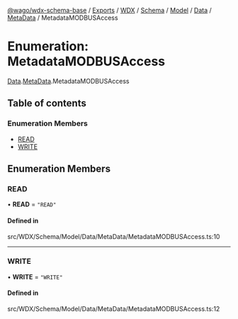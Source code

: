 [@wago/wdx-schema-base](../README.md) / [Exports](../modules.md) / [WDX](../modules/WDX.md) / [Schema](../modules/WDX.Schema.md) / [Model](../modules/WDX.Schema.Model.md) / [Data](../modules/WDX.Schema.Model.Data.md) / [MetaData](../modules/WDX.Schema.Model.Data.MetaData.md) / MetadataMODBUSAccess

# Enumeration: MetadataMODBUSAccess

[Data](../modules/WDX.Schema.Model.Data.md).[MetaData](../modules/WDX.Schema.Model.Data.MetaData.md).MetadataMODBUSAccess

## Table of contents

### Enumeration Members

- [READ](WDX.Schema.Model.Data.MetaData.MetadataMODBUSAccess.md#read)
- [WRITE](WDX.Schema.Model.Data.MetaData.MetadataMODBUSAccess.md#write)

## Enumeration Members

### READ

• **READ** = ``"READ"``

#### Defined in

src/WDX/Schema/Model/Data/MetaData/MetadataMODBUSAccess.ts:10

___

### WRITE

• **WRITE** = ``"WRITE"``

#### Defined in

src/WDX/Schema/Model/Data/MetaData/MetadataMODBUSAccess.ts:12
